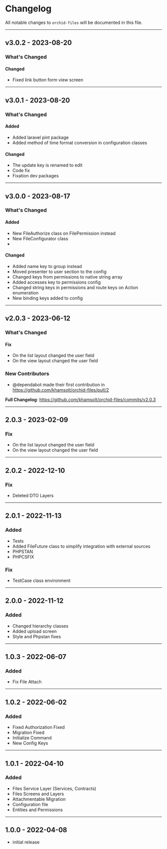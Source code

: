 # Changelog

All notable changes to `orchid-files` will be documented in this file.


---

## v3.0.2 - 2023-08-20

### What's Changed

#### Changed

- Fixed link button form view screen

---

## v3.0.1 - 2023-08-20

### What's Changed

#### Added

- Added laravel pint package
- Added method of time format conversion in configuration classes

#### Changed

- The update key is renamed to edit
- Code fix
- Fixation dev packages

---

## v3.0.0 - 2023-08-17

### What's Changed

#### Added

- New FileAuthorize class on FilePermission instead
- New FileConfigurator class
-

#### Changed

- Added name key to group instead
- Moved presenter to user section to the config
- Changed keys from permissions to native string array
- Added accesses key to permissions config
- Changed string keys in permissions and route keys on Action enumeration
- New binding keys added to config

---

## v2.0.3 - 2023-06-12

### What's Changed

#### Fix

- On the list layout changed the user field
- On the view layout changed the user field

### New Contributors

- @dependabot made their first contribution in https://github.com/khamsolt/orchid-files/pull/2

**Full Changelog**: https://github.com/khamsolt/orchid-files/commits/v2.0.3


---

## 2.0.3 - 2023-02-09

### Fix

- On the list layout changed the user field
- On the view layout changed the user field

---

## 2.0.2 - 2022-12-10

### Fix

- Deleted DTO Layers

---

## 2.0.1 - 2022-11-13

### Added

- Tests
- Added FileFuture class to simplify integration with external sources
- PHPSTAN
- PHPCSFIX

### Fix

- TestCase class environment

---

## 2.0.0 - 2022-11-12

### Added

- Changed hierarchy classes
- Added upload screen
- Style and Phpstan fixes

---

## 1.0.3 - 2022-06-07

### Added

- Fix File Attach

---

## 1.0.2 - 2022-06-02

### Added

- Fixed Authorization Fixed
- Migration Fixed
- Initialize Command
- New Config Keys

---

## 1.0.1 - 2022-04-10

### Added

- Files Service Layer (Services, Contracts)
- Files Screens and Layers
- Attachmentable Migration
- Configuration file
- Entities and Permissions

---

## 1.0.0 - 2022-04-08

- initial release
